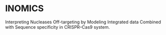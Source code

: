 # INOMICS
Interpreting Nucleases Off-targeting by Modeling Integrated data Combined with Sequence specificity in CRISPR–Cas9 system.
